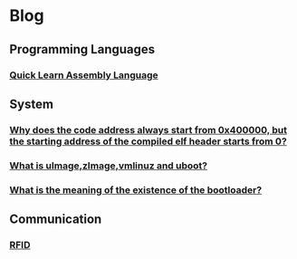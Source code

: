 # Blog

## Programming Languages
### [Quick Learn Assembly Language](./talk/programming_language/assembly.md)
## System
### [Why does the code address always start from 0x400000, but the starting address of the compiled elf header starts from 0?](./talk/system/talk1.md)
### [What is uImage,zImage,vmlinuz and uboot?](./talk/system/kernel_file.md)
### [What is the meaning of the existence of the bootloader?](./talk/system/bootloader.md)
## Communication
### [RFID](./talk/communication/RFID.md)